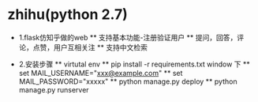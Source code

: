 # zhihu(python 2.7)
* 1.flask仿知乎做的web
** 支持基本功能-注册验证用户
** 提问，回答，评论，点赞，用户互相关注
** 支持中文检索

* 2.安装步骤
** virtutal env
** pip install -r requirements.txt
window 下
** set MAIL_USERNAME="xxx@example.com"
** set MAIL_PASSWORD="xxxxx"
** python manage.py deploy
** python manage.py runserver
